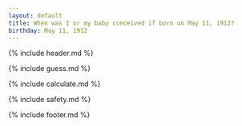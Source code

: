 ```yaml
---
layout: default
title: When was I or my baby conceived if born on May 11, 1912?
birthday: May 11, 1912
---
```


{% include header.md %}

{% include guess.md %}

{% include calculate.md %}

{% include safety.md %}

{% include footer.md %}



